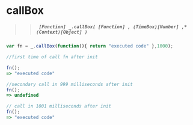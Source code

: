 # callBox
>> ##### ``` [Function] _.callBox( [Function] , (TimeBox)[Number] ,*(Context)[Object] )```

``` javascript
var fn = _.callBox(function(){ return "executed code" },1000);

//first time of call fn after init

fn();
=> "executed code"

//secondary call in 999 milliseconds after init
fn();
=> undefined

// call in 1001 milliseconds after init
fn();
=> "executed code"

```
